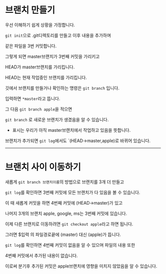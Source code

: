 # 브랜치 만들기

우선 이해하기 쉽게 상황을 가정합니다.

`git init`으로 .git디렉토리를 만들고 이후 내용을 추가하며

같은 파일을 3번 커밋합니다.

그렇게 되면 master브랜치가 3번째 커밋을 가리키고 

HEAD가 master브랜치를 가리킵니다.

HEAD는 현재 작업중인 브랜치를 가리킵니다.

깃에서 브랜치를 만들거나 확인하는 명령은 `git branch` 입니다.

입력하면 `*master`라고 뜹니다.

그 다음 `git branch apple`을 적으면 

`git branch` 로 새로운 브랜치가 생겼음을 알 수 있습니다.

* 표시는 우리가 아직 master브랜치에서 작업하고 있음을 뜻합니다.

브랜치가 추가되면 `git log`에서도 `(HEAD->master,apple)로 바뀌어 있습니다.

---

# 브랜치 사이 이동하기

새롭게 `git branch 브랜치이름`의 방법으로 브랜치를 3개 더 만들고

`git log`를 확인하면 3번째 커밋에 모든 브랜치가 다 있음을 볼 수 있습니다.

이 때 새롭게 커밋을 하면 4번째 커밋에 (HEAD->master)가 있고

나머지 3개의 브랜치 apple, google, ms는 3번째 커밋에 있습니다.

이제 다른 브랜치로 이동하려면 `git checkout apple`라고 하면 됩니다.

그러면 $입력 의 파일경로끝에 (master) 대신 (apple)가 뜹니다.

`git log`를 확인하면 4번째 커밋이 없음을 알 수 있으며 파일의 내용 또한

4번째 커밋에서 추가된 내용이 없습니다. 

이로써 분기후 추가된 커밋은 apple브랜치에 영향을 미치지 않았음을 알 수 있습니다.
